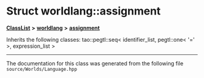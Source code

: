 

# Struct worldlang::assignment



[**ClassList**](annotated.md) **>** [**worldlang**](namespaceworldlang.md) **>** [**assignment**](structworldlang_1_1assignment.md)








Inherits the following classes: tao::pegtl::seq< identifier_list, pegtl::one< '=' >, expression_list >































































------------------------------
The documentation for this class was generated from the following file `source/Worlds/Language.hpp`

